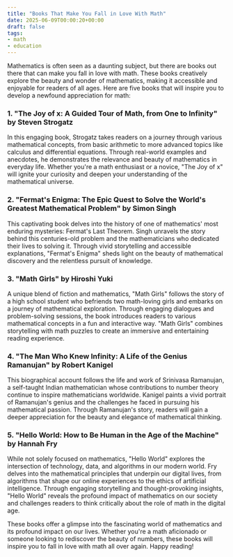 ```yaml
---
title: "Books That Make You Fall in Love With Math"
date: 2025-06-09T00:00:20+00:00
draft: false
tags: 
- math
- education
---
```


Mathematics is often seen as a daunting subject, but there are books out there that can make you fall in love with math. These books creatively explore the beauty and wonder of mathematics, making it accessible and enjoyable for readers of all ages. Here are five books that will inspire you to develop a newfound appreciation for math:

### 1. "The Joy of x: A Guided Tour of Math, from One to Infinity" by Steven Strogatz

In this engaging book, Strogatz takes readers on a journey through various mathematical concepts, from basic arithmetic to more advanced topics like calculus and differential equations. Through real-world examples and anecdotes, he demonstrates the relevance and beauty of mathematics in everyday life. Whether you're a math enthusiast or a novice, "The Joy of x" will ignite your curiosity and deepen your understanding of the mathematical universe.

### 2. "Fermat's Enigma: The Epic Quest to Solve the World's Greatest Mathematical Problem" by Simon Singh

This captivating book delves into the history of one of mathematics' most enduring mysteries: Fermat's Last Theorem. Singh unravels the story behind this centuries-old problem and the mathematicians who dedicated their lives to solving it. Through vivid storytelling and accessible explanations, "Fermat's Enigma" sheds light on the beauty of mathematical discovery and the relentless pursuit of knowledge.

### 3. "Math Girls" by Hiroshi Yuki

A unique blend of fiction and mathematics, "Math Girls" follows the story of a high school student who befriends two math-loving girls and embarks on a journey of mathematical exploration. Through engaging dialogues and problem-solving sessions, the book introduces readers to various mathematical concepts in a fun and interactive way. "Math Girls" combines storytelling with math puzzles to create an immersive and entertaining reading experience.

### 4. "The Man Who Knew Infinity: A Life of the Genius Ramanujan" by Robert Kanigel

This biographical account follows the life and work of Srinivasa Ramanujan, a self-taught Indian mathematician whose contributions to number theory continue to inspire mathematicians worldwide. Kanigel paints a vivid portrait of Ramanujan's genius and the challenges he faced in pursuing his mathematical passion. Through Ramanujan's story, readers will gain a deeper appreciation for the beauty and elegance of mathematical thinking.

### 5. "Hello World: How to Be Human in the Age of the Machine" by Hannah Fry

While not solely focused on mathematics, "Hello World" explores the intersection of technology, data, and algorithms in our modern world. Fry delves into the mathematical principles that underpin our digital lives, from algorithms that shape our online experiences to the ethics of artificial intelligence. Through engaging storytelling and thought-provoking insights, "Hello World" reveals the profound impact of mathematics on our society and challenges readers to think critically about the role of math in the digital age.

These books offer a glimpse into the fascinating world of mathematics and its profound impact on our lives. Whether you're a math aficionado or someone looking to rediscover the beauty of numbers, these books will inspire you to fall in love with math all over again. Happy reading!